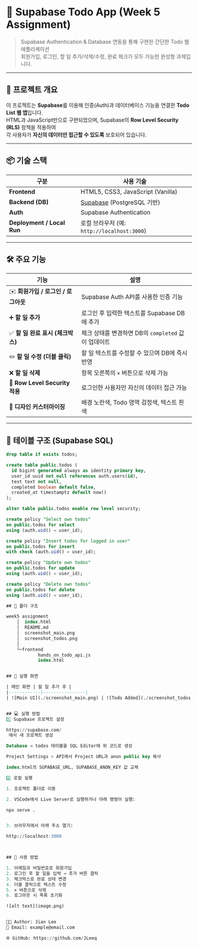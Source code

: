 # 📝 Supabase Todo App (Week 5 Assignment)

> Supabase Authentication & Database 연동을 통해 구현한 간단한 Todo 웹 애플리케이션  
> 회원가입, 로그인, 할 일 추가/삭제/수정, 완료 체크가 모두 가능한 완성형 과제입니다.

---

## 🚀 프로젝트 개요

이 프로젝트는 **Supabase**를 이용해 인증(Auth)과 데이터베이스 기능을 연결한 **Todo List 웹 앱**입니다.  
HTML과 JavaScript만으로 구현되었으며, Supabase의 **Row Level Security (RLS)** 정책을 적용하여  
각 사용자가 **자신의 데이터만 접근할 수 있도록** 보호되어 있습니다.

---

## 📦 기술 스택

| 구분 | 사용 기술 |
|------|-------------|
| **Frontend** | HTML5, CSS3, JavaScript (Vanilla) |
| **Backend (DB)** | [Supabase](https://supabase.com/) (PostgreSQL 기반) |
| **Auth** | Supabase Authentication |
| **Deployment / Local Run** | 로컬 브라우저 (예: `http://localhost:3000`) |

---

## 🛠️ 주요 기능

| 기능 | 설명 |
|------|------|
| ✉️ **회원가입 / 로그인 / 로그아웃** | Supabase Auth API를 사용한 인증 기능 |
| ➕ **할 일 추가** | 로그인 후 입력한 텍스트를 Supabase DB에 추가 |
| ✅ **할 일 완료 표시 (체크박스)** | 체크 상태를 변경하면 DB의 `completed` 값이 업데이트 |
| ✏️ **할 일 수정 (더블 클릭)** | 할 일 텍스트를 수정할 수 있으며 DB에 즉시 반영 |
| ❌ **할 일 삭제** | 항목 오른쪽의 `×` 버튼으로 삭제 가능 |
| 🧱 **Row Level Security 적용** | 로그인한 사용자만 자신의 데이터 접근 가능 |
| 🎨 **디자인 커스터마이징** | 배경 노란색, Todo 영역 검정색, 텍스트 흰색 |

---

## 🧩 테이블 구조 (Supabase SQL)

```sql
drop table if exists todos;

create table public.todos (
  id bigint generated always as identity primary key,
  user_id uuid not null references auth.users(id),
  text text not null,
  completed boolean default false,
  created_at timestamptz default now()
);

alter table public.todos enable row level security;

create policy "Select own todos"
on public.todos for select
using (auth.uid() = user_id);

create policy "Insert todos for logged in user"
on public.todos for insert
with check (auth.uid() = user_id);

create policy "Update own todos"
on public.todos for update
using (auth.uid() = user_id);

create policy "Delete own todos"
on public.todos for delete
using (auth.uid() = user_id);

## 🧩 폴더 구조 

week5 assignment
    │  index.html
    │  README.md
    │  screenshot_main.png
    │  screenshot_todos.png
    │
    └─frontend
            hands_on_todo_api.js
            index.html


## 🎨 실행 화면

| 메인 화면 | 할 일 추가 후 |
|------------|----------------|
| ![Main UI](./screenshot_main.png) | ![Todo Added](./screenshot_todos.png) |


## 💻 실행 방법
1️⃣ Supabase 프로젝트 설정

https://supabase.com/
 에서 새 프로젝트 생성

Database → todos 테이블을 SQL Editor에 위 코드로 생성

Project Settings > API에서 Project URL과 anon public key 복사

index.html의 SUPABASE_URL, SUPABASE_ANON_KEY 값 교체

2️⃣ 로컬 실행

1. 프로젝트 폴더로 이동

2. VSCode에서 Live Server로 실행하거나 아래 명령어 실행:

npx serve .


3. 브라우저에서 아래 주소 열기:

http://localhost:3000



## 🧠 사용 방법

1. 이메일과 비밀번호로 회원가입
2. 로그인 후 할 일을 입력 → 추가 버튼 클릭
3. 체크박스로 완료 상태 변경
4. 더블 클릭으로 텍스트 수정
5. × 버튼으로 삭제
6. 로그아웃 시 목록 초기화

![alt text](image.png)


👨‍💻 Author: Jian Lee
📧 Email: example@email.com

🌐 GitHub: https://github.com/JLeeq